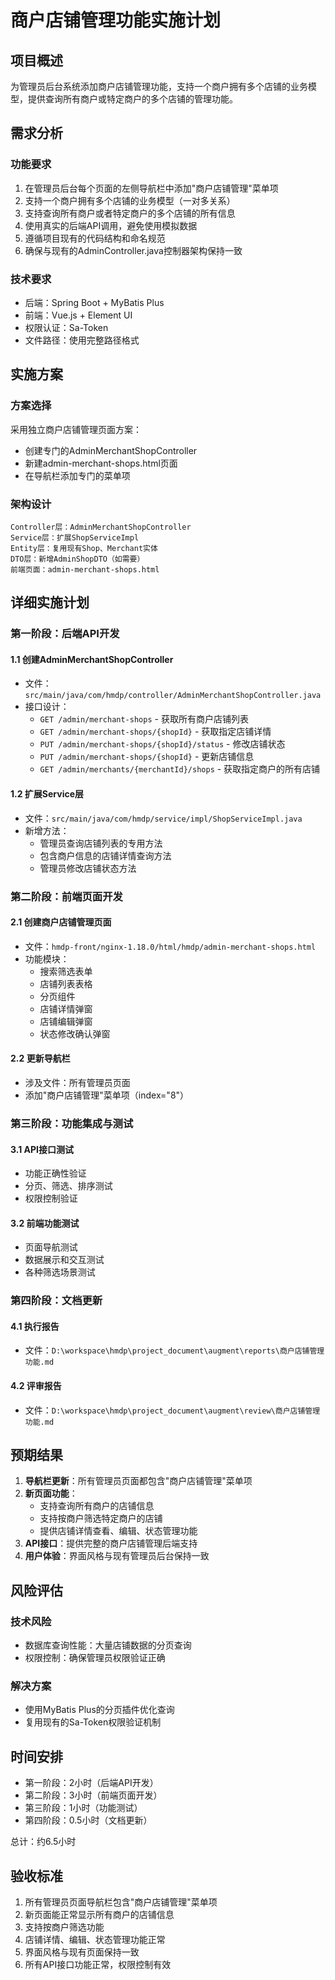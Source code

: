 # 商户店铺管理功能实施计划

## 项目概述

为管理员后台系统添加商户店铺管理功能，支持一个商户拥有多个店铺的业务模型，提供查询所有商户或特定商户的多个店铺的管理功能。

## 需求分析

### 功能要求
1. 在管理员后台每个页面的左侧导航栏中添加"商户店铺管理"菜单项
2. 支持一个商户拥有多个店铺的业务模型（一对多关系）
3. 支持查询所有商户或者特定商户的多个店铺的所有信息
4. 使用真实的后端API调用，避免使用模拟数据
5. 遵循项目现有的代码结构和命名规范
6. 确保与现有的AdminController.java控制器架构保持一致

### 技术要求
- 后端：Spring Boot + MyBatis Plus
- 前端：Vue.js + Element UI
- 权限认证：Sa-Token
- 文件路径：使用完整路径格式

## 实施方案

### 方案选择
采用独立商户店铺管理页面方案：
- 创建专门的AdminMerchantShopController
- 新建admin-merchant-shops.html页面
- 在导航栏添加专门的菜单项

### 架构设计
```
Controller层：AdminMerchantShopController
Service层：扩展ShopServiceImpl
Entity层：复用现有Shop、Merchant实体
DTO层：新增AdminShopDTO（如需要）
前端页面：admin-merchant-shops.html
```

## 详细实施计划

### 第一阶段：后端API开发

#### 1.1 创建AdminMerchantShopController
- 文件：`src/main/java/com/hmdp/controller/AdminMerchantShopController.java`
- 接口设计：
  - `GET /admin/merchant-shops` - 获取所有商户店铺列表
  - `GET /admin/merchant-shops/{shopId}` - 获取指定店铺详情
  - `PUT /admin/merchant-shops/{shopId}/status` - 修改店铺状态
  - `PUT /admin/merchant-shops/{shopId}` - 更新店铺信息
  - `GET /admin/merchants/{merchantId}/shops` - 获取指定商户的所有店铺

#### 1.2 扩展Service层
- 文件：`src/main/java/com/hmdp/service/impl/ShopServiceImpl.java`
- 新增方法：
  - 管理员查询店铺列表的专用方法
  - 包含商户信息的店铺详情查询方法
  - 管理员修改店铺状态方法

### 第二阶段：前端页面开发

#### 2.1 创建商户店铺管理页面
- 文件：`hmdp-front/nginx-1.18.0/html/hmdp/admin-merchant-shops.html`
- 功能模块：
  - 搜索筛选表单
  - 店铺列表表格
  - 分页组件
  - 店铺详情弹窗
  - 店铺编辑弹窗
  - 状态修改确认弹窗

#### 2.2 更新导航栏
- 涉及文件：所有管理员页面
- 添加"商户店铺管理"菜单项（index="8"）

### 第三阶段：功能集成与测试

#### 3.1 API接口测试
- 功能正确性验证
- 分页、筛选、排序测试
- 权限控制验证

#### 3.2 前端功能测试
- 页面导航测试
- 数据展示和交互测试
- 各种筛选场景测试

### 第四阶段：文档更新

#### 4.1 执行报告
- 文件：`D:\workspace\hmdp\project_document\augment\reports\商户店铺管理功能.md`

#### 4.2 评审报告
- 文件：`D:\workspace\hmdp\project_document\augment\review\商户店铺管理功能.md`

## 预期结果

1. **导航栏更新**：所有管理员页面都包含"商户店铺管理"菜单项
2. **新页面功能**：
   - 支持查询所有商户的店铺信息
   - 支持按商户筛选特定商户的店铺
   - 提供店铺详情查看、编辑、状态管理功能
3. **API接口**：提供完整的商户店铺管理后端支持
4. **用户体验**：界面风格与现有管理员后台保持一致

## 风险评估

### 技术风险
- 数据库查询性能：大量店铺数据的分页查询
- 权限控制：确保管理员权限验证正确

### 解决方案
- 使用MyBatis Plus的分页插件优化查询
- 复用现有的Sa-Token权限验证机制

## 时间安排

- 第一阶段：2小时（后端API开发）
- 第二阶段：3小时（前端页面开发）
- 第三阶段：1小时（功能测试）
- 第四阶段：0.5小时（文档更新）

总计：约6.5小时

## 验收标准

1. 所有管理员页面导航栏包含"商户店铺管理"菜单项
2. 新页面能正常显示所有商户的店铺信息
3. 支持按商户筛选功能
4. 店铺详情、编辑、状态管理功能正常
5. 界面风格与现有页面保持一致
6. 所有API接口功能正常，权限控制有效